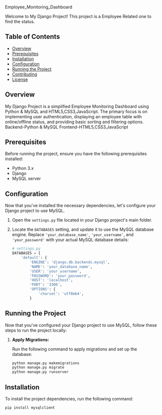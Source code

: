 Employee_Monitoring_Dashboard

Welcome to My Django Project! This project is a Employee Related one to find the status.

## Table of Contents
- [Overview](#overview)
- [Prerequisites](#prerequisites)
- [Installation](#installation)
- [Configuration](#configuration)
- [Running the Project](#running-the-project)
- [Contributing](#contributing)
- [License](#license)

## Overview

My Django Project is a simplified Employee Monitoring Dashboard using Python & MySQL and HTML5,CSS3,JavaScript. The 
primary focus is on implementing user authentication, displaying an employee table with 
online/offline status, and providing basic sorting and filtering options.
Backend-Python & MySQL
Frontend-HTML5,CSS3,JavaScript


## Prerequisites

Before running the project, ensure you have the following prerequisites installed:
- Python 3.x
- Django
- MySQL server
## Configuration

Now that you've installed the necessary dependencies, let's configure your Django project to use MySQL.

1. Open the `settings.py` file located in your Django project's main folder.

2. Locate the `DATABASES` setting, and update it to use the MySQL database engine. Replace `'your_database_name'`, `'your_username'`, and `'your_password'` with your actual MySQL database details:

   ```python
   # settings.py
   DATABASES = {
       'default': {
           'ENGINE': 'django.db.backends.mysql',
           'NAME': 'your_database_name',
           'USER': 'your_username',
           'PASSWORD': 'your_password',
           'HOST': 'localhost',
           'PORT': '3306',
           'OPTIONS': {
               'charset': 'utf8mb4',
           }

## Running the Project

Now that you've configured your Django project to use MySQL, follow these steps to run the project locally:

1. **Apply Migrations:**

   Run the following command to apply migrations and set up the database:

   ```bash
   python manage.py makemigrations
   python manage.py migrate
   python manage.py runserver
## Installation

To install the project dependencies, run the following command:

```bash
pip install mysqlclient
